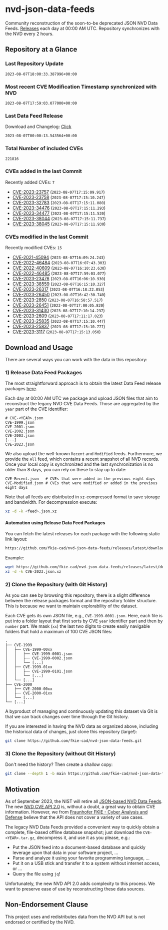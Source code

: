 # nvd-json-data-feeds

Community reconstruction of the soon-to-be deprecated JSON NVD Data Feeds. 
[Releases](https://github.com/fkie-cad/nvd-json-data-feeds/releases/latest) each day at 00:00 AM UTC.
Repository synchronizes with the NVD every 2 hours.

## Repository at a Glance

### Last Repository Update

```plain
2023-08-07T18:00:33.387996+00:00
```

### Most recent CVE Modification Timestamp synchronized with NVD

```plain
2023-08-07T17:59:03.077000+00:00
```

### Last Data Feed Release

Download and Changelog: [Click](https://github.com/fkie-cad/nvd-json-data-feeds/releases/latest)

```plain
2023-08-07T00:00:13.543564+00:00
```

### Total Number of included CVEs

```plain
221816
```

### CVEs added in the last Commit

Recently added CVEs: `7`

* [CVE-2023-23757](CVE-2023/CVE-2023-237xx/CVE-2023-23757.json) (`2023-08-07T17:15:09.917`)
* [CVE-2023-23758](CVE-2023/CVE-2023-237xx/CVE-2023-23758.json) (`2023-08-07T17:15:10.247`)
* [CVE-2023-32783](CVE-2023/CVE-2023-327xx/CVE-2023-32783.json) (`2023-08-07T17:15:11.080`)
* [CVE-2023-34476](CVE-2023/CVE-2023-344xx/CVE-2023-34476.json) (`2023-08-07T17:15:11.293`)
* [CVE-2023-34477](CVE-2023/CVE-2023-344xx/CVE-2023-34477.json) (`2023-08-07T17:15:11.520`)
* [CVE-2023-38044](CVE-2023/CVE-2023-380xx/CVE-2023-38044.json) (`2023-08-07T17:15:11.737`)
* [CVE-2023-38045](CVE-2023/CVE-2023-380xx/CVE-2023-38045.json) (`2023-08-07T17:15:11.930`)


### CVEs modified in the last Commit

Recently modified CVEs: `15`

* [CVE-2021-45094](CVE-2021/CVE-2021-450xx/CVE-2021-45094.json) (`2023-08-07T16:09:24.243`)
* [CVE-2022-46484](CVE-2022/CVE-2022-464xx/CVE-2022-46484.json) (`2023-08-07T16:07:43.303`)
* [CVE-2022-40609](CVE-2022/CVE-2022-406xx/CVE-2022-40609.json) (`2023-08-07T16:10:23.630`)
* [CVE-2022-46485](CVE-2022/CVE-2022-464xx/CVE-2022-46485.json) (`2023-08-07T17:59:03.077`)
* [CVE-2023-23476](CVE-2023/CVE-2023-234xx/CVE-2023-23476.json) (`2023-08-07T16:06:10.930`)
* [CVE-2023-38559](CVE-2023/CVE-2023-385xx/CVE-2023-38559.json) (`2023-08-07T16:15:10.327`)
* [CVE-2023-26317](CVE-2023/CVE-2023-263xx/CVE-2023-26317.json) (`2023-08-07T16:18:22.053`)
* [CVE-2023-26450](CVE-2023/CVE-2023-264xx/CVE-2023-26450.json) (`2023-08-07T16:42:30.740`)
* [CVE-2023-2850](CVE-2023/CVE-2023-28xx/CVE-2023-2850.json) (`2023-08-07T16:58:57.517`)
* [CVE-2023-26451](CVE-2023/CVE-2023-264xx/CVE-2023-26451.json) (`2023-08-07T17:00:05.820`)
* [CVE-2023-31430](CVE-2023/CVE-2023-314xx/CVE-2023-31430.json) (`2023-08-07T17:10:14.237`)
* [CVE-2023-2609](CVE-2023/CVE-2023-26xx/CVE-2023-2609.json) (`2023-08-07T17:11:17.023`)
* [CVE-2023-25835](CVE-2023/CVE-2023-258xx/CVE-2023-25835.json) (`2023-08-07T17:15:10.447`)
* [CVE-2023-25837](CVE-2023/CVE-2023-258xx/CVE-2023-25837.json) (`2023-08-07T17:15:10.777`)
* [CVE-2023-3117](CVE-2023/CVE-2023-31xx/CVE-2023-3117.json) (`2023-08-07T17:15:13.050`)


## Download and Usage

There are several ways you can work with the data in this repository:

### 1) Release Data Feed Packages

The most straightforward approach is to obtain the latest Data Feed release packages [here](https://github.com/fkie-cad/nvd-json-data-feeds/releases/latest).

Each day at 00:00 AM UTC we package and upload JSON files that aim to reconstruct the legacy NVD CVE Data Feeds.
Those are aggregated by the `year` part of the CVE identifier:

```
# CVE-<YEAR>.json
CVE-1999.json
CVE-2001.json
CVE-2002.json
CVE-2003.json
[...]
CVE-2023.json
```

We also upload the well-known `Recent` and `Modified` feeds.
Furthermore, we provide the `All` feed, which contains a recent snapshot of all NVD records.
Once your local copy is synchronized and the last synchronization is no older than 8 days, you can rely on these to stay up to date:

```plain
CVE-Recent.json   # CVEs that were added in the previous eight days
CVE-Modified.json # CVEs that were modified or added in the previous eight days
```

Note that all feeds are distributed in `xz`-compressed format to save storage and bandwidth.
For decompression execute:

```sh
xz -d -k <feed>.json.xz
```


#### Automation using Release Data Feed Packages

You can fetch the latest releases for each package with the following static link layout:

```sh
https://github.com/fkie-cad/nvd-json-data-feeds/releases/latest/download/CVE-<YEAR>.json.xz
```

Example:

```sh
wget https://github.com/fkie-cad/nvd-json-data-feeds/releases/latest/download/CVE-2023.json.xz
xz -d -k CVE-2023.json.xz
```

### 2) Clone the Repository (with Git History)

As you can see by browsing this repository, there is a slight difference between the release packages format and the repository folder structure.
This is because we want to maintain explorability of the dataset.

Each CVE gets its own JSON file, e.g., `CVE-1999-0001.json`.
Here, each file is put into a folder layout that first sorts by CVE `year` identifier part and then by `number` part.
We mask (`xx`) the last two digits to create easily navigable folders that hold a maximum of 100 CVE JSON files:

```plain
.
├── CVE-1999
│   ├── CVE-1999-00xx
│   │   ├── CVE-1999-0001.json
│   │   ├── CVE-1999-0002.json
│   │   └── [...]
│   ├── CVE-1999-01xx
│   │   ├── CVE-1999-0101.json
│   │   └── [...]
│   └── [...]
├── CVE-2000
│   ├── CVE-2000-00xx
│   ├── CVE-2000-01xx
│   └── [...]
└── [...]
```

A byproduct of managing and continuously updating this dataset via Git is that we can track changes over time through the Git history.

If you are interested in having the NVD data as organized above, including the historical data of changes, just clone this repository (large!):

```sh
git clone https://github.com/fkie-cad/nvd-json-data-feeds.git
```

### 3) Clone the Repository (without Git History)

Don't need the history? Then create a shallow copy:

```sh
git clone --depth 1 -b main https://github.com/fkie-cad/nvd-json-data-feeds.git
```

## Motivation

As of September 2023, the NIST will retire all [JSON-based NVD Data Feeds](https://nvd.nist.gov/vuln/data-feeds#divRetirementBanner-1).
The new [NVD CVE API 2.0](https://nvd.nist.gov/developers/vulnerabilities) is, without a doubt, a great way to obtain CVE information.
However, we from [Fraunhofer FKIE - Cyber Analysis and Defense](https://www.fkie.fraunhofer.de/en/departments/cad.html) believe that the API does not cover a variety of use cases.

The legacy NVD Data Feeds provided a convenient way to quickly obtain a complete, file-based offline database snapshot; just download the `CVE-<YEAR>.tar.gz`, decompress it, and use it as you please, e.g.:

* Put the JSON feed into a document-based database and quickly leverage upon that data in your software project, ...
* Parse and analyze it using your favorite programming language, ...
* Put it on a USB stick and transfer it to a system without internet access, or ...
* Query the file using `jq`!

Unfortunately, the new NVD API 2.0 adds complexity to this process.
We want to preserve ease of use by reconstructing these data sources.

## Non-Endorsement Clause

This project uses and redistributes data from the NVD API but is not endorsed or certified by the NVD.